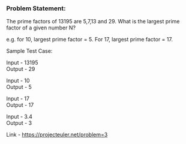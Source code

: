 ### Problem Statement:
The prime factors of 13195 are 5,7,13 and 29. What is the largest prime factor
of a given number N?

e.g. for 10, largest prime factor = 5. For 17, largest prime factor = 17.

Sample Test Case:
 
 Input - 13195<br>
 Output - 29

 Input - 10<br>
 Output - 5
  
 Input - 17<br>
 Output - 17
 
 Input - 3.4<br>
 Output - 3

Link - https://projecteuler.net/problem=3
